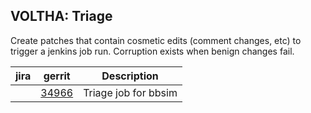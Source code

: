 

VOLTHA: Triage
--------------

Create patches that contain cosmetic edits (comment changes, etc) to trigger
a jenkins job run.  Corruption exists when benign changes fail.
    
| jira | gerrit | Description |
| -----| ------ | ------------|
| | [34966](https://gerrit.opencord.org/c/bbsim/+/34866) | Triage job for bbsim |